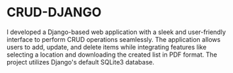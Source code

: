 # CRUD-DJANGO
I developed a Django-based web application with a sleek and user-friendly interface to perform CRUD operations seamlessly. The application allows users to add, update, and delete items while integrating features like selecting a location and downloading the created list in PDF format. The project utilizes Django's default SQLite3 database.
